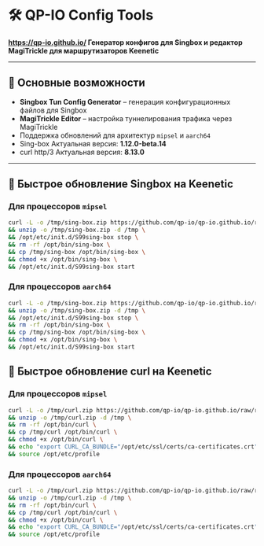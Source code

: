 # 🛠️ QP-IO Config Tools  
**https://qp-io.github.io/
Генератор конфигов для Singbox и редактор MagiTrickle для маршрутизаторов Keenetic**

---

## 🌟 Основные возможности
- **Singbox Tun Config Generator** – генерация конфигурационных файлов для Singbox
- **MagiTrickle Editor** – настройка туннелирования трафика через MagiTrickle
- Поддержка обновлений для архитектур `mipsel` и `aarch64`
- Sing-box Актуальная версия: **1.12.0-beta.14**
- curl http/3 Актуальная версия: **8.13.0**

---

## 🚀 Быстрое обновление Singbox на Keenetic

### Для процессоров `mipsel`
```bash
curl -L -o /tmp/sing-box.zip https://github.com/qp-io/qp-io.github.io/raw/refs/heads/main/sing-box_mipsel.zip  \
&& unzip -o /tmp/sing-box.zip -d /tmp \
&& /opt/etc/init.d/S99sing-box stop \
&& rm -rf /opt/bin/sing-box \
&& cp /tmp/sing-box /opt/bin/sing-box \
&& chmod +x /opt/bin/sing-box \
&& /opt/etc/init.d/S99sing-box start
```
### Для процессоров `aarch64`
```bash
curl -L -o /tmp/sing-box.zip https://github.com/qp-io/qp-io.github.io/raw/refs/heads/main/sing-box_aarch64.zip  \
&& unzip -o /tmp/sing-box.zip -d /tmp \
&& /opt/etc/init.d/S99sing-box stop \
&& rm -rf /opt/bin/sing-box \
&& cp /tmp/sing-box /opt/bin/sing-box \
&& chmod +x /opt/bin/sing-box \
&& /opt/etc/init.d/S99sing-box start
```
## 🚀 Быстрое обновление curl на Keenetic

### Для процессоров `mipsel`
```bash
curl -L -o /tmp/curl.zip https://github.com/qp-io/qp-io.github.io/raw/refs/heads/main/curl_mipsel.zip  \
&& unzip -o /tmp/curl.zip -d /tmp \
&& rm -rf /opt/bin/curl \
&& cp /tmp/curl /opt/bin/curl \
&& chmod +x /opt/bin/curl \
&& echo "export CURL_CA_BUNDLE="/opt/etc/ssl/certs/ca-certificates.crt"" >> /opt/etc/profile \
&& source /opt/etc/profile
```
### Для процессоров `aarch64`
```bash
curl -L -o /tmp/curl.zip https://github.com/qp-io/qp-io.github.io/raw/refs/heads/main/curl_aarch64.zip  \
&& unzip -o /tmp/curl.zip -d /tmp \
&& rm -rf /opt/bin/curl \
&& cp /tmp/curl /opt/bin/curl \
&& chmod +x /opt/bin/curl \
&& echo "export CURL_CA_BUNDLE="/opt/etc/ssl/certs/ca-certificates.crt"" >> /opt/etc/profile \
&& source /opt/etc/profile
```
